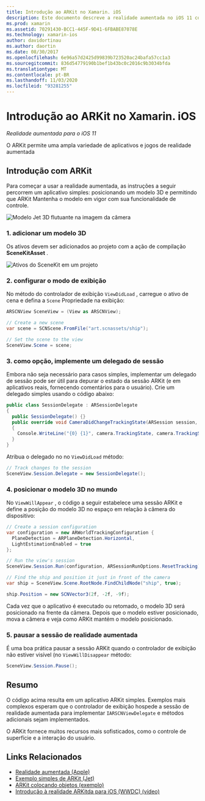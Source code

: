 ```yaml
---
title: Introdução ao ARKit no Xamarin. iOS
description: Este documento descreve a realidade aumentada no iOS 11 com ARKit. Ele aborda como adicionar um modelo 3D a um aplicativo, configurar a exibição, implementar um delegado de sessão, posicionar o modelo 3D no mundo e pausar a sessão de realidade aumentada.
ms.prod: xamarin
ms.assetid: 70291430-BCC1-445F-9D41-6FBABE87078E
ms.technology: xamarin-ios
author: davidortinau
ms.author: daortin
ms.date: 08/30/2017
ms.openlocfilehash: 6e96a57d2425d99839b723520ac24bafa57cc1a3
ms.sourcegitcommit: 836d54779190b1bef1b43bc0c2016c9b3034bfda
ms.translationtype: MT
ms.contentlocale: pt-BR
ms.lasthandoff: 11/03/2020
ms.locfileid: "93281255"
---
```

# <a name="introduction-to-arkit-in-xamarinios"></a>Introdução ao ARKit no Xamarin. iOS

_Realidade aumentada para o iOS 11_

O ARKit permite uma ampla variedade de aplicativos e jogos de realidade aumentada

<a name="gettingstarted"></a>

## <a name="getting-started-with-arkit"></a>Introdução com ARKit

Para começar a usar a realidade aumentada, as instruções a seguir percorrem um aplicativo simples: posicionando um modelo 3D e permitindo que ARKit Mantenha o modelo em vigor com sua funcionalidade de controle.

![Modelo Jet 3D flutuante na imagem da câmera](images/jet-sml.png)

### <a name="1-add-a-3d-model"></a>1. adicionar um modelo 3D

Os ativos devem ser adicionados ao projeto com a ação de compilação **SceneKitAsset** .

![Ativos do SceneKit em um projeto](images/scene-assets.png)

### <a name="2-configure-the-view"></a>2. configurar o modo de exibição

No método do controlador de exibição `ViewDidLoad` , carregue o ativo de cena e defina a `Scene` Propriedade na exibição:

```csharp
ARSCNView SceneView = (View as ARSCNView);

// Create a new scene
var scene = SCNScene.FromFile("art.scnassets/ship");

// Set the scene to the view
SceneView.Scene = scene;
```

### <a name="3-optionally-implement-a-session-delegate"></a>3. como opção, implemente um delegado de sessão

Embora não seja necessário para casos simples, implementar um delegado de sessão pode ser útil para depurar o estado da sessão ARKit (e em aplicativos reais, fornecendo comentários para o usuário). Crie um delegado simples usando o código abaixo:

```csharp
public class SessionDelegate : ARSessionDelegate
{
  public SessionDelegate() {}
  public override void CameraDidChangeTrackingState(ARSession session, ARCamera camera)
  {
    Console.WriteLine("{0} {1}", camera.TrackingState, camera.TrackingStateReason);
  }
}
```

Atribua o delegado no no `ViewDidLoad` método:

```csharp
// Track changes to the session
SceneView.Session.Delegate = new SessionDelegate();
```

### <a name="4-position-the-3d-model-in-the-world"></a>4. posicionar o modelo 3D no mundo

No `ViewWillAppear` , o código a seguir estabelece uma sessão ARKit e define a posição do modelo 3D no espaço em relação à câmera do dispositivo:

```csharp
// Create a session configuration
var configuration = new ARWorldTrackingConfiguration {
  PlaneDetection = ARPlaneDetection.Horizontal,
  LightEstimationEnabled = true
};

// Run the view's session
SceneView.Session.Run(configuration, ARSessionRunOptions.ResetTracking);

// Find the ship and position it just in front of the camera
var ship = SceneView.Scene.RootNode.FindChildNode("ship", true);

ship.Position = new SCNVector3(2f, -2f, -9f);
```

Cada vez que o aplicativo é executado ou retomado, o modelo 3D será posicionado na frente da câmera. Depois que o modelo estiver posicionado, mova a câmera e veja como ARKit mantém o modelo posicionado.

### <a name="5-pause-the-augmented-reality-session"></a>5. pausar a sessão de realidade aumentada

É uma boa prática pausar a sessão ARKit quando o controlador de exibição não estiver visível (no `ViewWillDisappear` método:

```csharp
SceneView.Session.Pause();
```

## <a name="summary"></a>Resumo

O código acima resulta em um aplicativo ARKit simples. Exemplos mais complexos esperam que o controlador de exibição hospede a sessão de realidade aumentada para implementar `IARSCNViewDelegate` e métodos adicionais sejam implementados.

O ARKit fornece muitos recursos mais sofisticados, como o controle de superfície e a interação do usuário.

## <a name="related-links"></a>Links Relacionados

- [Realidade aumentada (Apple)](https://developer.apple.com/arkit/)
- [Exemplo simples de ARKit (Jet)](/samples/xamarin/ios-samples/ios11-arkitsample)
- [ARKit colocando objetos (exemplo)](/samples/xamarin/ios-samples/ios11-arkitplacingobjects)
- [Introdução à realidade ARKitda para iOS (WWDC) (vídeo)](https://developer.apple.com/videos/play/wwdc2017/602/)

